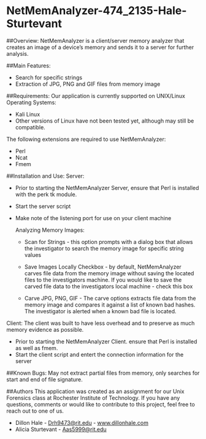 NetMemAnalyzer-474_2135-Hale-Sturtevant
=======================================

##Overview:
NetMemAnalyzer is a client/server memory analyzer that creates an image of a device’s memory and sends it to a server for further analysis.

##Main Features:
 * Search for specific strings
 * Extraction of JPG, PNG and GIF files from memory image

##Requirements:
Our application is currently supported on UNIX/Linux Operating Systems:
 * Kali Linux
 * Other versions of Linux have not been tested yet, although may still be compatible.

The following extensions are required to use NetMemAnalyzer:
 * Perl
 * Ncat
 * Fmem

##Installation and Use:
Server:
 - Prior to starting the NetMemAnalyzer Server, ensure that Perl is installed with the perk tk module.
 - Start the server script
 - Make note of the listening port for use on your client machine

   Analyzing Memory Images:
    - Scan for Strings - this option prompts with a dialog box that allows the investigator to search the memory image for specific string values
   
    - Save Images Locally Checkbox - by default, NetMemAnalyzer carves file data from the memory image without saving the located files to the investigators machine. If you would like to save the carved file data to the investigators local machine - check this box
   
   
    - Carve JPG, PNG, GIF - The carve options extracts  file data from the memory image and compares it against a list of known bad hashes. The investigator is alerted when a known bad file is located. 

Client:
The client was built to have less overhead and to preserve as much memory evidence as possible. 
 - Prior to starting the NetMemAnalyzer Client. ensure that Perl is installed as well as fmem.
 - Start the client script and entert the connection information for the server


##Known Bugs:
May not extract partial files from memory, only searches for start and end of file signature. 

##Authors
This application was created as an assignment for our Unix Forensics class at Rochester Institute of Technology. If you have any questions, comments or would like to contribute to this project, feel free to reach out to one of us.

- Dillon Hale - Drh9473@rit.edu - www.dillonhale.com
- Alicia Sturtevant - Aas5999@rit.edu
